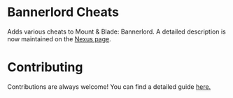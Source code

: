 # Bannerlord Cheats

Adds various cheats to Mount &amp; Blade: Bannerlord.
A detailed description is now maintained on the [Nexus page](https://www.nexusmods.com/mountandblade2bannerlord/mods/1839).

# Contributing

Contributions are always welcome! You can find a detailed guide [here.](/CONTRIBUTING.md)

